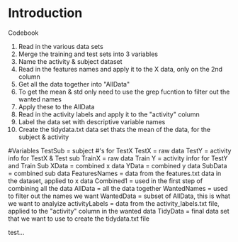 # Introduction
Codebook

1. Read in the various data sets
2. Merge the training and test sets into 3 variables
3. Name the activity & subject dataset
4. Read in the features names and apply it to the X data, only on the 2nd column
5. Get all the data together into "AllData"
6. To get the mean & std only need to use the grep fucntion to filter out the wanted names
7. Apply these to the AllData
8. Read in the activity labels and apply it to the "activity" column
9. Label the data set with descriptive variable names
10. Create the tidydata.txt data set thats the mean of the data, for the subject & activity

#Variables
TestSub = subject #'s for TestX
TestX = raw data
TestY = activity info for TestX & Test sub
TrainX = raw data
Train Y = activity infor for TestY and Train Sub
XData = combined x data
YData = combined y data
SubData = combined sub data
FeaturesNames = data from the features.txt data in the dataset, applied to x data
Combined1 = used in the first step of combining all the data
AllData = all the data together
WantedNames = used to filter out the names we want
WantedData = subset of AllData, this is what we want to analyize
activityLabels = data from the activity_labels.txt file, applied to the "activity" column in the wanted data
TidyData = final data set that we want to use to create the tidydata.txt file


test...
